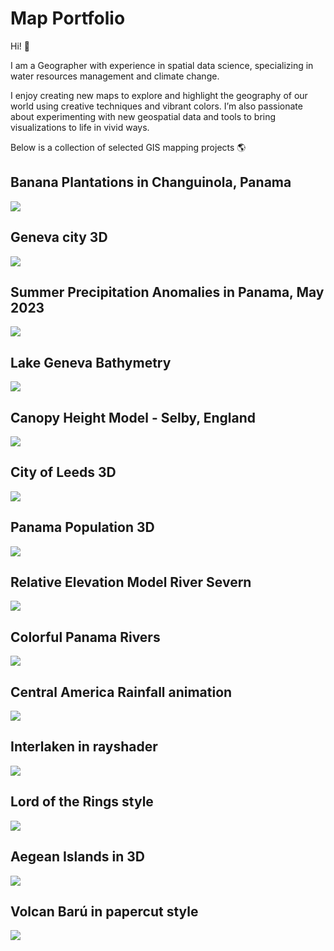 <head>
  <link rel="stylesheet" type="text/css" href="{{ '/assets/custom.css' | relative_url }}">
</head>

# Map Portfolio
Hi! 🌴

I am a Geographer with experience in spatial data science, specializing in water resources management and climate change.

I enjoy creating new maps to explore and highlight the geography of our world using creative techniques and vibrant colors. I’m also passionate about experimenting with new geospatial data and tools to bring visualizations to life in vivid ways. 

Below is a collection of selected GIS mapping projects 🌎


## Banana Plantations in Changuinola, Panama
![](assets/bananas.png)

## Geneva city 3D
![](assets/gva_render11.png)

## Summer Precipitation Anomalies in Panama, May 2023
![](assets/pcp_anom23.png)

## Lake Geneva Bathymetry
![](assets/lake_Gneva.png)

## Canopy Height Model - Selby, England
![](assets/canopy_height.png)

## City of Leeds 3D
![](assets/leeds_3d.png)

## Panama Population 3D
![](assets/population_3D.png)

## Relative Elevation Model River Severn
![](assets/REM_severn1.jpg)

## Colorful Panama Rivers
![](assets/panama_rivers.png)

## Central America Rainfall animation
![](assets/Rain_gif.gif)

## Interlaken in rayshader
![](assets/interlaken.png)

## Lord of the Rings style
![](assets/LOTR.png)

## Aegean Islands in 3D
![](assets/aegean_islands_compressed.png)

## Volcan Barú in papercut style
![](assets/volcan_baru.png)

<script>
document.addEventListener("scroll", function() {
    var header = document.querySelector("header"); // Selects the header
    if (header) {
        if (window.scrollY > 50) {
            header.classList.add("hide"); // Hide when scrolling down
        } else {
            header.classList.remove("hide"); // Show when scrolling up
        }
    }
});
</script>

